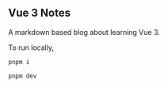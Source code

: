 ## Vue 3 Notes

A markdown based blog about learning Vue 3.

To run locally, 
```
pnpm i  
```

```
pnpm dev 
```
